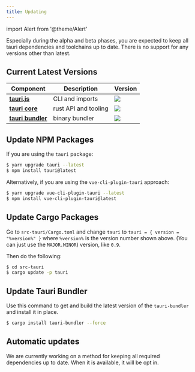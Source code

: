 ```yaml
---
title: Updating
---
```

import Alert from '@theme/Alert'

<Alert title="Please note" type="warning" icon="alert">
    Especially during the alpha and beta phases, you are expected to keep all tauri dependencies and toolchains up to date. There is no support for any versions other than latest.
</Alert>

## Current Latest Versions
| Component | Description  | Version |
|-----------|---------|------|
| [**tauri.js**](https://github.com/tauri-apps/tauri/tree/dev/cli/tauri.js) | CLI and imports | [![](https://img.shields.io/npm/v/tauri.svg)](https://www.npmjs.com/package/tauri) |
| [**tauri core**](https://github.com/tauri-apps/tauri/tree/dev/tauri) | rust API and tooling | [![](https://img.shields.io/crates/v/tauri.svg)](https://crates.io/crates/tauri)|
| [**tauri bundler**](https://github.com/tauri-apps/tauri/tree/dev/cli/tauri-bundler) | binary bundler | [![](https://img.shields.io/crates/v/tauri-bundler.svg)](https://crates.io/crates/tauri-bundler)  |


## Update NPM Packages

If you are using the `tauri` package:
```bash
$ yarn upgrade tauri --latest
$ npm install tauri@latest
```

Alternatively, if you are using the `vue-cli-plugin-tauri` approach:
```bash
$ yarn upgrade vue-cli-plugin-tauri --latest
$ npm install vue-cli-plugin-tauri@latest
```

## Update Cargo Packages
Go to `src-tauri/Cargo.toml` and change `tauri` to
`tauri = { version = "%version%" }` where `%version%` is the version number shown above. (You can just use the `MAJOR.MINOR`) version, like `0.9`.

Then do the following:
```bash
$ cd src-tauri
$ cargo update -p tauri
```

## Update Tauri Bundler
Use this command to get and build the latest version of the `tauri-bundler` and install it in place.
```bash
$ cargo install tauri-bundler --force
```

## Automatic updates
We are currently working on a method for keeping all required dependencies up to date. When it is available, it will be opt in.
